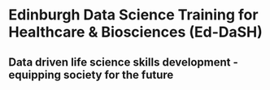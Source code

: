 # Edinburgh Data Science Training for Healthcare & Biosciences (Ed-DaSH)
## Data driven life science skills development - equipping society for the future

